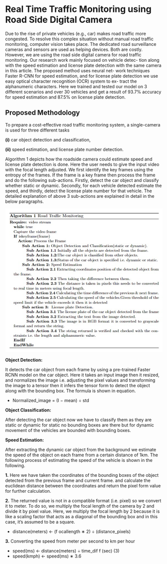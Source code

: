 # Real Time Traffic Monitoring using Road Side Digital Camera
Due to the rise of private vehicles (e.g., car) makes road traffic more congested. To resolve this complex situation without manual road traffic monitoring, computer vision takes place. The dedicated road surveillance cameras and sensors are used as helping devices. Both
are costly. However, we are using the road side digital camera for road
traffic monitoring. Our research work mainly focused on vehicle detec-
tion along with the speed estimation and license plate detection with
the same camera in this article. The proposed method uses neural net-
work techniques Faster R-CNN for speed estimation, and for license plate
detection we use easy optical character recognition (OCR) system to ex-
tract the alphanumeric characters. Here we trained and tested our model
on 3 different scenarios and over 30 vehicles and get a result of 93.7%
accuracy for speed estimation and 87.5% on license plate detection.

## Proposed Methodology
To prepare a cost-effective road traffic monitoring system, a single-camera
is used for three different tasks 

**(i)** car object detection and classification,

**(ii)** speed estimation, and license plate number detection.

Algorithm 1 depicts how the roadside camera could estimate speed and
license plate detection is done. Here the user needs to give the input video
with the focal length adjusted. We first identify the key frames using
the entropy of the frames. If the frame is a key frame then process the
frame and do the following sub-actions. Firstly, detect the car object and
classify whether static or dynamic. Secondly, for each vehicle detected
estimate the speed, and thirdly, detect the license plate number for that
vehicle. The detailed explanation of above 3 sub-actions are explained in
detail in the below paragraphs.

<img src="https://github.com/geekymonk123/Real-time-traffic-monitoring-system/blob/main/Algorithm.jpg" alt="MLBC">

**Object Detection:**

It detects the car object from each frame by using a
pre-trained Faster RCNN model on the car object. Here it takes an input
image then it resized, and normalizes the image i.e. adjusting the pixel
values and transforming the image to a tensor then it infers the tensor
form to detect the object along with the bounding box. The formula is
shown in equation.

-  Normalized_image = (I − mean) ÷ std     

**Object Classification:**

After detecting the car object now we have to
classify them as they are static or dynamic for static no bounding boxes
are there but for dynamic movement of the vehicles are bounded with
bounding boxes.

**Speed Estimation:**

After extracting the dynamic car object from the
background we estimate the speed of the object on each frame from a certain distance of 1km. The following process of estimating the speed of the vehicle is shown in the following.

**1.** Here we have taken the coordinates of the bounding boxes of the
object detected from the previous frame and current frame. and calculate the euclidean distance between the coordinates and return the
pixel form value for further calculation.

**2.** The returned value is not in a compatible format (i.e. pixel) so we convert it to meter. To do so, we multiply the focal length of the camera by 2 and divide it by pixel value. Here, we multiply the focal
length by 2 because it is like a scaling factor that acts as a diagonal of the bounding box and in this case, it’s assumed to be a square.

- distance(meters) ← (f ocallength ∗ 2) ÷ (distance_pixels)

**3.** Converting the speed from meter per second to km per hour

- speed(ms) ← distance(meters) ÷ time_dif f (sec) (3)
- speed(kmph) ← speed(ms) ∗ 3.6

